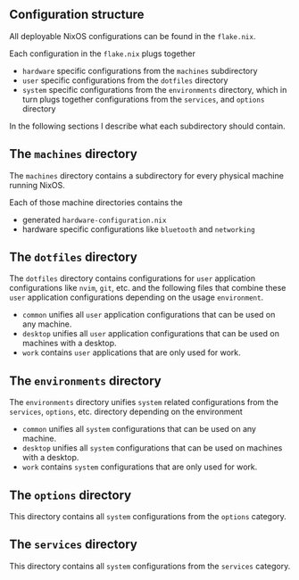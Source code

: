 ## Configuration structure

All deployable NixOS configurations can be found in the `flake.nix`.

Each configuration in the `flake.nix` plugs together
- `hardware` specific configurations from the `machines` subdirectory
- `user` specific configurations from the `dotfiles` directory
- `system` specific configurations from the `environments` directory,
  which in turn plugs together configurations from the `services`, and `options` directory

In the following sections I describe what each subdirectory should contain.

## The `machines` directory

The `machines` directory contains a subdirectory for every physical machine running NixOS.

Each of those machine directories contains the
- generated `hardware-configuration.nix`
- hardware specific configurations like `bluetooth` and `networking`

## The `dotfiles` directory

The `dotfiles` directory contains configurations for `user` application configurations like `nvim`, `git`, etc. and the following files that combine these `user` application configurations depending on the usage `environment`.

- `common` unifies all `user` application configurations that can be used on any machine.
- `desktop` unifies all `user` application configurations that can be used on machines with a desktop.
- `work` contains `user` applications that are only used for work.

## The `environments` directory

The `environments` directory unifies `system` related configurations from the `services`, `options`, etc. directory depending on the environment

- `common` unifies all `system` configurations that can be used on any machine.
- `desktop` unifies all `system` configurations that can be used on machines with a desktop.
- `work` contains `system` configurations that are only used for work.

## The `options` directory

This directory contains all `system` configurations from the `options` category.

## The `services` directory

This directory contains all `system` configurations from the `services` category.

